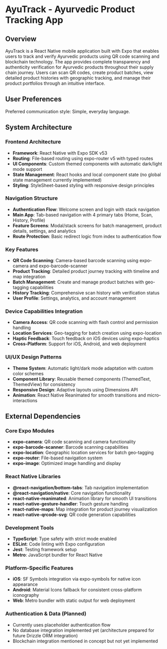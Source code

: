 # AyuTrack - Ayurvedic Product Tracking App

## Overview

AyuTrack is a React Native mobile application built with Expo that enables users to track and verify Ayurvedic products using QR code scanning and blockchain technology. The app provides complete transparency and authenticity verification for Ayurvedic products throughout their supply chain journey. Users can scan QR codes, create product batches, view detailed product histories with geographic tracking, and manage their product portfolios through an intuitive interface.

## User Preferences

Preferred communication style: Simple, everyday language.

## System Architecture

### Frontend Architecture
- **Framework**: React Native with Expo SDK v53
- **Routing**: File-based routing using expo-router v5 with typed routes
- **UI Components**: Custom themed components with automatic dark/light mode support
- **State Management**: React hooks and local component state (no global state management currently implemented)
- **Styling**: StyleSheet-based styling with responsive design principles

### Navigation Structure
- **Authentication Flow**: Welcome screen and login with stack navigation
- **Main App**: Tab-based navigation with 4 primary tabs (Home, Scan, History, Profile)
- **Feature Screens**: Modal/stack screens for batch management, product details, settings, and analytics
- **Route Protection**: Basic redirect logic from index to authentication flow

### Key Features
- **QR Code Scanning**: Camera-based barcode scanning using expo-camera and expo-barcode-scanner
- **Product Tracking**: Detailed product journey tracking with timeline and map integration
- **Batch Management**: Create and manage product batches with geo-tagging capabilities
- **History Tracking**: Comprehensive scan history with verification status
- **User Profile**: Settings, analytics, and account management

### Device Capabilities Integration
- **Camera Access**: QR code scanning with flash control and permission handling
- **Location Services**: Geo-tagging for batch creation using expo-location
- **Haptic Feedback**: Touch feedback on iOS devices using expo-haptics
- **Cross-Platform**: Support for iOS, Android, and web deployment

### UI/UX Design Patterns
- **Theme System**: Automatic light/dark mode adaptation with custom color schemes
- **Component Library**: Reusable themed components (ThemedText, ThemedView) for consistency
- **Responsive Design**: Adaptive layouts using Dimensions API
- **Animation**: React Native Reanimated for smooth transitions and micro-interactions

## External Dependencies

### Core Expo Modules
- **expo-camera**: QR code scanning and camera functionality
- **expo-barcode-scanner**: Barcode scanning capabilities
- **expo-location**: Geographic location services for batch geo-tagging
- **expo-router**: File-based navigation system
- **expo-image**: Optimized image handling and display

### React Native Libraries
- **@react-navigation/bottom-tabs**: Tab navigation implementation
- **@react-navigation/native**: Core navigation functionality
- **react-native-reanimated**: Animation library for smooth UI transitions
- **react-native-gesture-handler**: Touch gesture handling
- **react-native-maps**: Map integration for product journey visualization
- **react-native-qrcode-svg**: QR code generation capabilities

### Development Tools
- **TypeScript**: Type safety with strict mode enabled
- **ESLint**: Code linting with Expo configuration
- **Jest**: Testing framework setup
- **Metro**: JavaScript bundler for React Native

### Platform-Specific Features
- **iOS**: SF Symbols integration via expo-symbols for native icon appearance
- **Android**: Material Icons fallback for consistent cross-platform iconography
- **Web**: Metro bundler with static output for web deployment

### Authentication & Data (Planned)
- Currently uses placeholder authentication flow
- No database integration implemented yet (architecture prepared for future Drizzle ORM integration)
- Blockchain integration mentioned in concept but not yet implemented